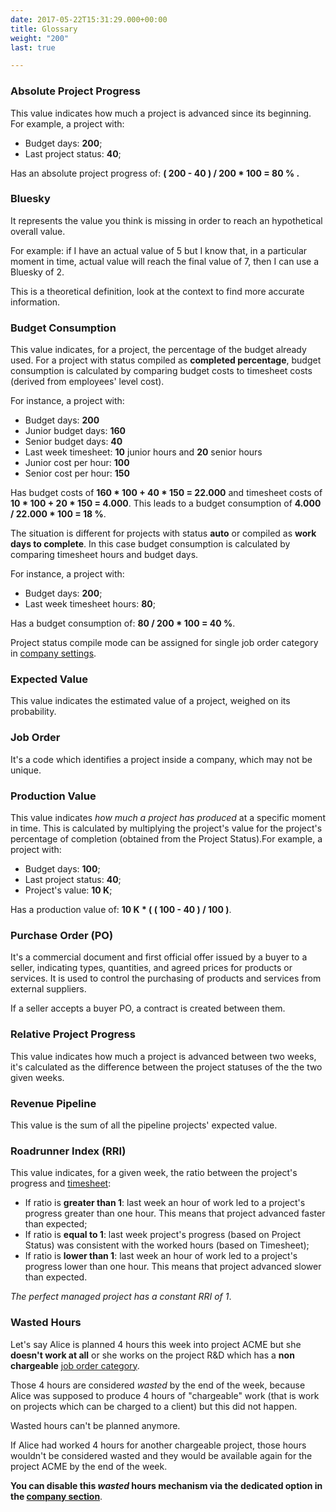 ```yaml
---
date: 2017-05-22T15:31:29.000+00:00
title: Glossary
weight: "200"
last: true

---
```

### Absolute Project Progress

This value indicates how much a project is advanced since its beginning. For example, a project with:

* Budget days: **200**;
* Last project status: **40**;

Has an absolute project progress of: **( 200 - 40 ) / 200 * 100 = 80 % .**

### Bluesky

It represents the value you think is missing in order to reach an hypothetical overall value.

For example: if I have an actual value of 5 but I know that, in a particular moment in time, actual value will reach the final value of 7, then I can use a Bluesky of 2.

This is a theoretical definition, look at the context to find more accurate information.

### Budget Consumption

This value indicates, for a project, the percentage of the budget already used. 
For a project with status compiled as **completed percentage**, budget consumption is calculated by comparing budget costs to timesheet costs (derived from employees' level cost). 

For instance, a project with:

* Budget days: **200**
* Junior budget days: **160**
* Senior budget days: **40**
* Last week timesheet: **10** junior hours and **20** senior hours
* Junior cost per hour: **100**
* Senior cost per hour: **150**

Has budget costs of **160 * 100 + 40 * 150 = 22.000** and timesheet costs of **10 * 100 + 20 * 150 = 4.000**. 
This leads to a budget consumption of **4.000 / 22.000 * 100 = 18 %**.

The situation is different for projects with status **auto** or compiled as **work days to complete**. In this case budget consumption is calculated by comparing timesheet hours and budget days. 

For instance, a project with:

* Budget days: **200**;
* Last week timesheet hours: **80**;

Has a budget consumption of: **80 / 200 * 100 = 40 %**.

Project status compile mode can be assigned for single job order category in [company settings](/settings/index/#company).

### Expected Value

This value indicates the estimated value of a project, weighed on its probability.

### Job Order

It's a code which identifies a project inside a company, which may not be unique.

### Production Value

This value indicates _how much a project has produced_ at a specific moment in time. This is calculated by multiplying the project's value for the project's percentage of completion (obtained from the Project Status).For example, a project with:

* Budget days: **100**;
* Last project status: **40**;
* Project's value: **10 K**;

Has a production value of: **10 K * ( ( 100 - 40 ) / 100 )**.

### Purchase Order (PO)

It's a commercial document and first official offer issued by a buyer to a seller, indicating types, quantities, and agreed prices for products or services. It is used to control the purchasing of products and services from external suppliers.

If a seller accepts a buyer PO, a contract is created between them.

### Relative Project Progress

This value indicates how much a project is advanced between two weeks, it's calculated as the difference between the project statuses of the the two given weeks.

### Revenue Pipeline

This value is the sum of all the pipeline projects' expected value.

### Roadrunner Index (RRI)

This value indicates, for a given week, the ratio between the project's progress and [timesheet](/friday/index/#timesheet):

* If ratio is **greater than 1**: last week an hour of work led to a project's progress greater than one hour. This means that project advanced faster than expected;
* If ratio is **equal to 1**: last week project's progress (based on Project Status) was consistent with the worked hours (based on Timesheet);
* If ratio is **lower than 1**: last week an hour of work led to a project's progress lower than one hour. This means that project advanced slower than expected.

_The perfect managed project has a constant RRI of 1_.

### Wasted Hours

Let's say Alice is planned 4 hours this week into project ACME but she **doesn't work at all** or she works on the project R&D which has a **non chargeable** [job order category](/settings/index/#company).

Those 4 hours are considered *wasted* by the end of the week, because Alice was supposed to produce 4 hours of "chargeable" work (that is work on projects which can be charged to a client) but this did not happen.

Wasted hours can't be planned anymore.

If Alice had worked 4 hours for another chargeable project, those hours wouldn't be considered wasted and they would be available again for the project ACME by the end of the week.

**You can disable this *wasted* hours mechanism via the dedicated option in the [company section](/settings/index/#company)**.